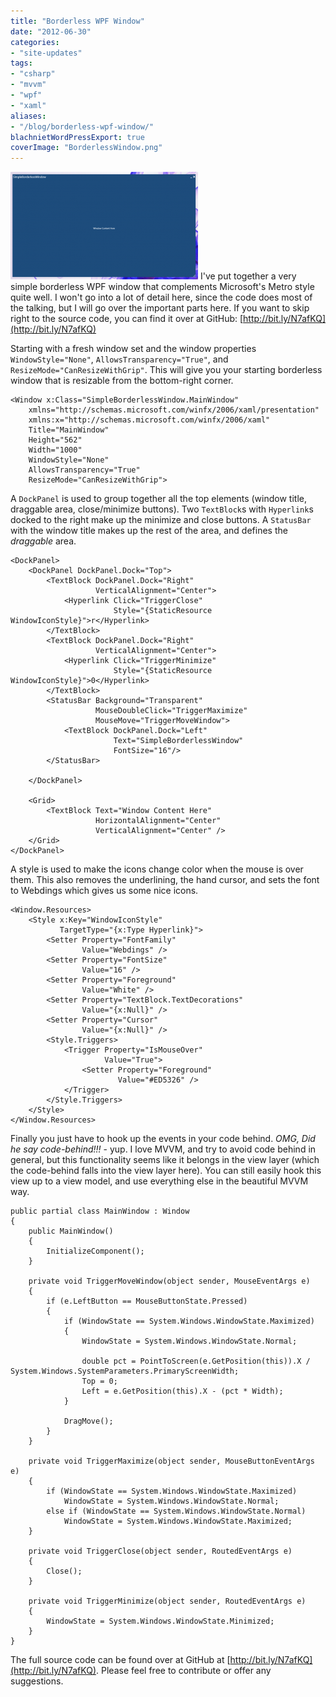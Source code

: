 ```yaml
---
title: "Borderless WPF Window"
date: "2012-06-30"
categories:
- "site-updates"
tags:
- "csharp"
- "mvvm"
- "wpf"
- "xaml"
aliases:
- "/blog/borderless-wpf-window/"
blachnietWordPressExport: true
coverImage: "BorderlessWindow.png"
---
```


[![](images/BorderlessWindow-300x172.png "BorderlessWindow")](http://blachniet.com/wp-content/uploads/2012/06/BorderlessWindow.png) I've put together a very simple borderless WPF window that complements Microsoft's Metro style quite well. I won't go into a lot of detail here, since the code does most of the talking, but I will go over the important parts here. If you want to skip right to the source code, you can find it over at GitHub: [http://bit.ly/N7afKQ](http://bit.ly/N7afKQ)

Starting with a fresh window set and the window properties `WindowStyle="None"`, `AllowsTransparency="True"`, and `ResizeMode="CanResizeWithGrip"`. This will give you your starting borderless window that is resizable from the bottom-right corner.

```
<Window x:Class="SimpleBorderlessWindow.MainWindow"
    xmlns="http://schemas.microsoft.com/winfx/2006/xaml/presentation"
    xmlns:x="http://schemas.microsoft.com/winfx/2006/xaml"
    Title="MainWindow"
    Height="562"
    Width="1000"
    WindowStyle="None"
    AllowsTransparency="True"
    ResizeMode="CanResizeWithGrip">  
```

A `DockPanel` is used to group together all the top elements (window title, draggable area, close/minimize buttons). Two `TextBlock`s with `Hyperlink`s docked to the right make up the minimize and close buttons. A `StatusBar` with the window title makes up the rest of the area, and defines the _draggable_ area.

```
<DockPanel>
    <DockPanel DockPanel.Dock="Top">
        <TextBlock DockPanel.Dock="Right"
                   VerticalAlignment="Center">
            <Hyperlink Click="TriggerClose"
                       Style="{StaticResource WindowIconStyle}">r</Hyperlink>
        </TextBlock>
        <TextBlock DockPanel.Dock="Right"
                   VerticalAlignment="Center">
            <Hyperlink Click="TriggerMinimize"
                       Style="{StaticResource WindowIconStyle}">0</Hyperlink>
        </TextBlock>
        <StatusBar Background="Transparent"
                   MouseDoubleClick="TriggerMaximize"
                   MouseMove="TriggerMoveWindow">
            <TextBlock DockPanel.Dock="Left"
                       Text="SimpleBorderlessWindow"
                       FontSize="16"/>
        </StatusBar>

    </DockPanel>

    <Grid>
        <TextBlock Text="Window Content Here"
                   HorizontalAlignment="Center"
                   VerticalAlignment="Center" />
    </Grid>
</DockPanel>
```

A style is used to make the icons change color when the mouse is over them. This also removes the underlining, the hand cursor, and sets the font to Webdings which gives us some nice icons.

```
<Window.Resources>
    <Style x:Key="WindowIconStyle"
           TargetType="{x:Type Hyperlink}">
        <Setter Property="FontFamily"
                Value="Webdings" />
        <Setter Property="FontSize"
                Value="16" />
        <Setter Property="Foreground"
                Value="White" />
        <Setter Property="TextBlock.TextDecorations"
                Value="{x:Null}" />
        <Setter Property="Cursor"
                Value="{x:Null}" />
        <Style.Triggers>
            <Trigger Property="IsMouseOver"
                     Value="True">
                <Setter Property="Foreground"
                        Value="#ED5326" />
            </Trigger>
        </Style.Triggers>
    </Style>
</Window.Resources>
```

Finally you just have to hook up the events in your code behind. _OMG, Did he say code-behind!!!_ - yup. I love MVVM, and try to avoid code behind in general, but this functionality seems like it belongs in the view layer (which the code-behind falls into the view layer here). You can still easily hook this view up to a view model, and use everything else in the beautiful MVVM way.

```
public partial class MainWindow : Window
{
    public MainWindow()
    {
        InitializeComponent();
    }

    private void TriggerMoveWindow(object sender, MouseEventArgs e)
    {
        if (e.LeftButton == MouseButtonState.Pressed)
        {
            if (WindowState == System.Windows.WindowState.Maximized)
            {
                WindowState = System.Windows.WindowState.Normal;

                double pct = PointToScreen(e.GetPosition(this)).X / System.Windows.SystemParameters.PrimaryScreenWidth;
                Top = 0;
                Left = e.GetPosition(this).X - (pct * Width);
            }

            DragMove();
        }
    }

    private void TriggerMaximize(object sender, MouseButtonEventArgs e)
    {
        if (WindowState == System.Windows.WindowState.Maximized)
            WindowState = System.Windows.WindowState.Normal;
        else if (WindowState == System.Windows.WindowState.Normal)
            WindowState = System.Windows.WindowState.Maximized;
    }

    private void TriggerClose(object sender, RoutedEventArgs e)
    {
        Close();
    }

    private void TriggerMinimize(object sender, RoutedEventArgs e)
    {
        WindowState = System.Windows.WindowState.Minimized;
    }
}
```

The full source code can be found over at GitHub at [http://bit.ly/N7afKQ](http://bit.ly/N7afKQ). Please feel free to contribute or offer any suggestions.
